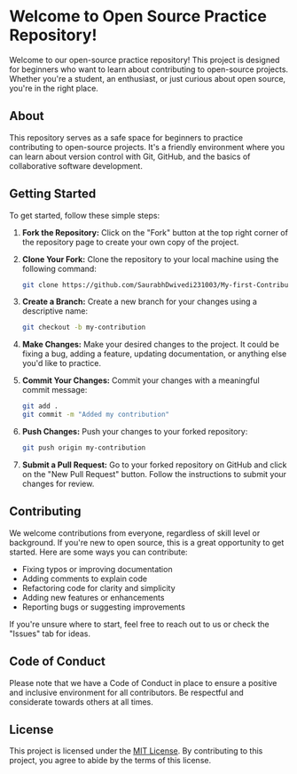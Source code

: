 # Welcome to Open Source Practice Repository!

Welcome to our open-source practice repository! This project is designed for beginners who want to learn about contributing to open-source projects. Whether you're a student, an enthusiast, or just curious about open source, you're in the right place.

## About

This repository serves as a safe space for beginners to practice contributing to open-source projects. It's a friendly environment where you can learn about version control with Git, GitHub, and the basics of collaborative software development.

## Getting Started

To get started, follow these simple steps:

1. **Fork the Repository:** Click on the "Fork" button at the top right corner of the repository page to create your own copy of the project.

2. **Clone Your Fork:** Clone the repository to your local machine using the following command:
   ```bash
   git clone https://github.com/SaurabhDwivedi231003/My-first-Contribution.git

3. **Create a Branch:** Create a new branch for your changes using a descriptive name:
   ```bash
   git checkout -b my-contribution
   ```

4. **Make Changes:** Make your desired changes to the project. It could be fixing a bug, adding a feature, updating documentation, or anything else you'd like to practice.

5. **Commit Your Changes:** Commit your changes with a meaningful commit message:
   ```bash
   git add .
   git commit -m "Added my contribution"
   ```

6. **Push Changes:** Push your changes to your forked repository:
   ```bash
   git push origin my-contribution
   ```

7. **Submit a Pull Request:** Go to your forked repository on GitHub and click on the "New Pull Request" button. Follow the instructions to submit your changes for review.

## Contributing

We welcome contributions from everyone, regardless of skill level or background. If you're new to open source, this is a great opportunity to get started. Here are some ways you can contribute:

- Fixing typos or improving documentation
- Adding comments to explain code
- Refactoring code for clarity and simplicity
- Adding new features or enhancements
- Reporting bugs or suggesting improvements

If you're unsure where to start, feel free to reach out to us or check the "Issues" tab for ideas.

## Code of Conduct

Please note that we have a Code of Conduct in place to ensure a positive and inclusive environment for all contributors. Be respectful and considerate towards others at all times.

## License

This project is licensed under the [MIT License](LICENSE). By contributing to this project, you agree to abide by the terms of this license.
